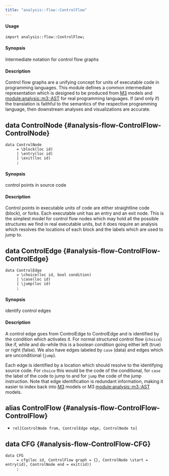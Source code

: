 ```yaml
---
title: "analysis::flow::ControlFlow"
---
```


#### Usage

`import analysis::flow::ControlFlow;`


#### Synopsis

Intermediate notation for control flow graphs

#### Description

Control flow graphs are a unifying concept for units of executable
code in programming languages. This module defines a common
intermediate representation which is designed to be produced from [M3](/Library/analysis/m3/Core/#analysis::m3::Core-M3)
models and [module:analysis::m3::AST](/Library/analysis/m3/AST) for real programming languages. If (and only if) the translation
is faithful to the semantics of the respective programming language,
then downstream analyses and visualizations are accurate.


## data ControlNode {#analysis-flow-ControlFlow-ControlNode}

```rascal
data ControlNode  
     = \block(loc id)
     | \entry(loc id)
     | \exit(loc id)
     ;
```


#### Synopsis

control points in source code

#### Description

Control points in executable units of code are either straightline
code (block), or forks. Each executable unit has an entry and an exit
node. This is the simplest model for control flow nodes which may hold
all the possible structures we find in real executable units, but it
does require an analysis which resolves the locations of each block
and the labels which are used to jump to. 

## data ControlEdge {#analysis-flow-ControlFlow-ControlEdge}

```rascal
data ControlEdge  
     = \choice(loc id, bool condition)
     | \case(loc id)
     | \jump(loc id)
     ;
```


#### Synopsis

identify control edges

#### Description

A control edge goes from ControlEdge to ControlEdge and is identified
by the condition which activates it. For normal structured control
flow (`choice`) like if, while and do-while this is a boolean condition going either
left (true) or right (false). We also have edges labeled by `case` (data)
and edges which are unconditional (`jump`). 

Each edge is identified by
a location which should resolve to the identifying source code. For
`choice` this would be the code of the conditional, for `case` the label
of the code to jump to and for `jump` the code of the jump instruction. Note that
edge identification is redundant information, making it easier to index
back into [M3](/Library/analysis/m3/Core/#analysis::m3::Core-M3) models or M3 [module:analysis::m3::AST](/Library/analysis/m3/AST) models.

## alias ControlFlow {#analysis-flow-ControlFlow-ControlFlow}

* `rel[ControlNode from, ControlEdge edge, ControlNode to]`

## data CFG {#analysis-flow-ControlFlow-CFG}

```rascal
data CFG  
     = cfg(loc id, ControlFlow graph = {}, ControlNode \start = entry(id), ControlNode end = exit(id))
     ;
```

